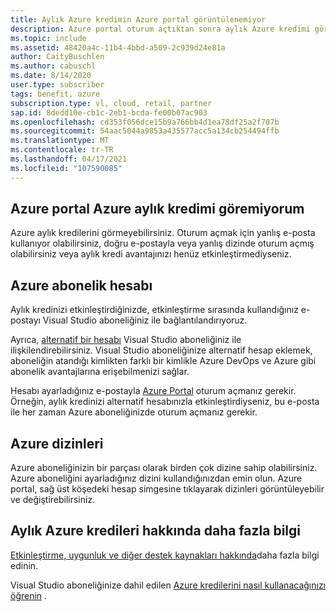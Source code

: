 ```yaml
---
title: Aylık Azure kredimin Azure portal görüntülenemiyor
description: Azure portal oturum açtıktan sonra aylık Azure kredimi göremiyorum
ms.topic: include
ms.assetid: 48420a4c-11b4-4bbd-a509-2c939d24e81a
author: CaityBuschlen
ms.author: cabuschl
ms.date: 8/14/2020
user.type: subscriber
tags: benefit, azure
subscription.type: vl, cloud, retail, partner
sap.id: 8dedd10e-cb1c-2eb1-bcda-fe00b07ac903
ms.openlocfilehash: cd353f056dce15b9a766bb4d1ea78df25a2f707b
ms.sourcegitcommit: 54aac5044a9853a435577acc5a134cb254494ffb
ms.translationtype: MT
ms.contentlocale: tr-TR
ms.lasthandoff: 04/17/2021
ms.locfileid: "107590085"
---
```

## <a name="im-unable-to-see-my-azure-monthly-credit-in-the-azure-portal"></a>Azure portal Azure aylık kredimi göremiyorum

Azure aylık kredilerini görmeyebilirsiniz. Oturum açmak için yanlış e-posta kullanıyor olabilirsiniz, doğru e-postayla veya yanlış dizinde oturum açmış olabilirsiniz veya aylık kredi avantajınızı henüz etkinleştirmediyseniz. 

## <a name="azure-subscription-account"></a>Azure abonelik hesabı 

Aylık kredinizi etkinleştirdiğinizde, etkinleştirme sırasında kullandığınız e-postayı Visual Studio aboneliğiniz ile bağlantılandırıyoruz.  

Ayrıca, [alternatif bir hesabı](https://docs.microsoft.com/visualstudio/subscriptions/vs-alternate-identity) Visual Studio aboneliğiniz ile ilişkilendirebilirsiniz. Visual Studio aboneliğinize alternatif hesap eklemek, aboneliğin atandığı kimlikten farklı bir kimlikle Azure DevOps ve Azure gibi abonelik avantajlarına erişebilmenizi sağlar.  

Hesabı ayarladığınız e-postayla [Azure Portal](https://portal.azure.com/) oturum açmanız gerekir. Örneğin, aylık kredinizi alternatif hesabınızla etkinleştirdiyseniz, bu e-posta ile her zaman Azure aboneliğinizde oturum açmanız gerekir. 

## <a name="azure-directories"></a>Azure dizinleri
 
Azure aboneliğinizin bir parçası olarak birden çok dizine sahip olabilirsiniz. Azure aboneliğini ayarladığınız dizini kullandığınızdan emin olun. Azure portal, sağ üst köşedeki hesap simgesine tıklayarak dizinleri görüntüleyebilir ve değiştirebilirsiniz. 

## <a name="more-information-about-monthly-azure-credits"></a>Aylık Azure kredileri hakkında daha fazla bilgi

[Etkinleştirme, uygunluk ve diğer destek kaynakları hakkında](https://docs.microsoft.com/visualstudio/subscriptions/vs-azure)daha fazla bilgi edinin.  

Visual Studio aboneliğinize dahil edilen [Azure kredilerini nasıl kullanacağınızı öğrenin](https://azure.microsoft.com/pricing/member-offers/credit-for-visual-studio-subscribers/#azure-credits) . 